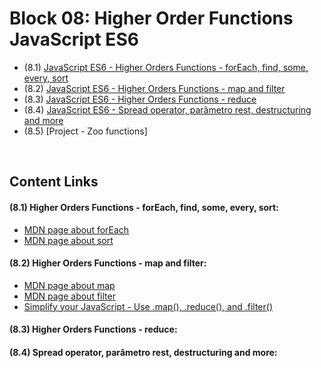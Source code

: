 # Block 08: Higher Order Functions JavaScript ES6
 - (8.1) [JavaScript ES6 - Higher Orders Functions - forEach, find, some, every, sort](https://github.com/LeonarDev/Trybe/tree/main/Exercises/fundamentals/block_08/8.1)
 - (8.2) [JavaScript ES6 - Higher Orders Functions - map and filter](https://github.com/LeonarDev/Trybe/tree/main/Exercises/fundamentals/block_08/8.2)
 - (8.3) [JavaScript ES6 - Higher Orders Functions - reduce](https://github.com/LeonarDev/Trybe/tree/main/Exercises/fundamentals/block_08/8.3)
 - (8.4) [JavaScript ES6 - Spread operator, parâmetro rest, destructuring and more](https://github.com/LeonarDev/Trybe/tree/main/Exercises/fundamentals/block_08/8.4)
 - (8.5) [Project - Zoo functions]

<br>

## Content Links
#### (8.1) Higher Orders Functions - forEach, find, some, every, sort:
- [MDN page about forEach](https://developer.cdn.mozilla.net/pt-BR/docs/Web/JavaScript/Reference/Global_Objects/Array/forEach)
- [MDN page about sort](https://developer.mozilla.org/pt-BR/docs/Web/JavaScript/Reference/Global_Objects/Array/sort)

#### (8.2) Higher Orders Functions - map and filter:
- [MDN page about map](https://developer.cdn.mozilla.net/pt-BR/docs/Web/JavaScript/Reference/Global_Objects/Array/map)
- [MDN page about filter](https://developer.cdn.mozilla.net/en-US/docs/Web/JavaScript/Reference/Global_Objects/Array/filter)
- [Simplify your JavaScript - Use .map(), .reduce(), and .filter()](https://medium.com/poka-techblog/simplify-your-javascript-use-map-reduce-and-filter-bd02c593cc2d)

#### (8.3) Higher Orders Functions - reduce:


#### (8.4) Spread operator, parâmetro rest, destructuring and more:
